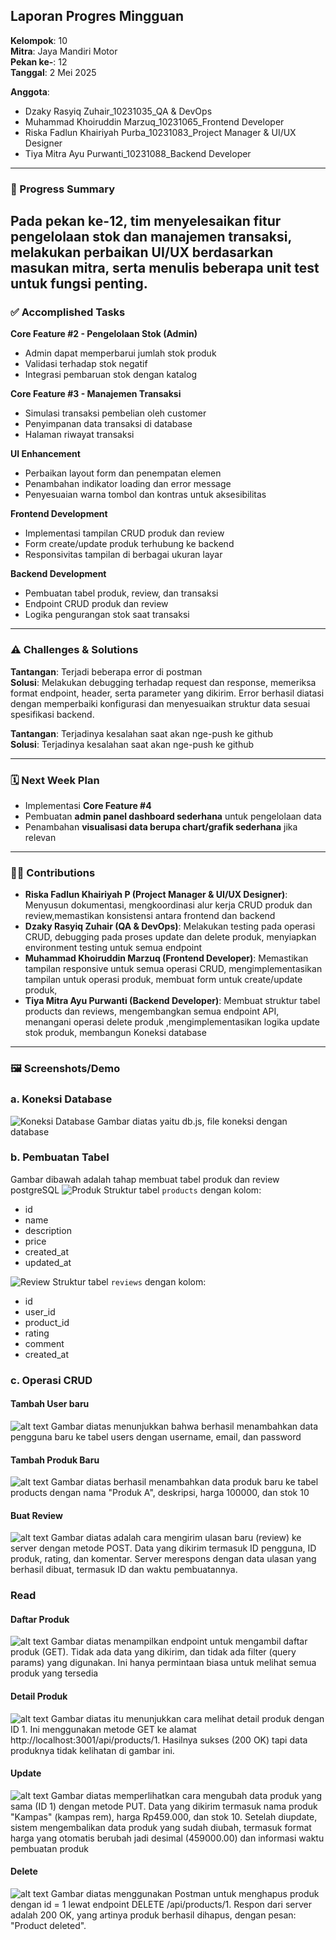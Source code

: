 ## **Laporan Progres Mingguan**

**Kelompok**: 10  
**Mitra**: Jaya Mandiri Motor  
**Pekan ke-**: 12  
**Tanggal**: 2 Mei 2025  

**Anggota**:
- Dzaky Rasyiq Zuhair_10231035_QA & DevOps  
- Muhammad Khoiruddin Marzuq_10231065_Frontend Developer  
- Riska Fadlun Khairiyah Purba_10231083_Project Manager & UI/UX Designer  
- Tiya Mitra Ayu Purwanti_10231088_Backend Developer  

---

### **📌 Progress Summary**
Pada pekan ke-12, tim menyelesaikan fitur pengelolaan stok dan manajemen transaksi, melakukan perbaikan UI/UX berdasarkan masukan mitra, serta menulis beberapa unit test untuk fungsi penting.
---

### **✅ Accomplished Tasks**

**Core Feature #2 - Pengelolaan Stok (Admin)**  
- Admin dapat memperbarui jumlah stok produk  
- Validasi terhadap stok negatif  
- Integrasi pembaruan stok dengan katalog  

**Core Feature #3 - Manajemen Transaksi**  
- Simulasi transaksi pembelian oleh customer  
- Penyimpanan data transaksi di database  
- Halaman riwayat transaksi  

**UI Enhancement**  
- Perbaikan layout form dan penempatan elemen  
- Penambahan indikator loading dan error message  
- Penyesuaian warna tombol dan kontras untuk aksesibilitas  

**Frontend Development**  
- Implementasi tampilan CRUD produk dan review  
- Form create/update produk terhubung ke backend  
- Responsivitas tampilan di berbagai ukuran layar  

**Backend Development**  
- Pembuatan tabel produk, review, dan transaksi  
- Endpoint CRUD produk dan review  
- Logika pengurangan stok saat transaksi 

---

### **⚠️ Challenges & Solutions**

**Tantangan**: Terjadi beberapa error di postman   
**Solusi**: Melakukan debugging terhadap request dan response, memeriksa format endpoint, header, serta parameter yang dikirim. Error berhasil diatasi dengan memperbaiki konfigurasi dan menyesuaikan struktur data sesuai spesifikasi backend.

**Tantangan**: Terjadinya kesalahan saat akan nge-push ke github    
**Solusi**: Terjadinya kesalahan saat akan nge-push ke github

---

### **🗓️ Next Week Plan**

- Implementasi **Core Feature #4**  
- Pembuatan **admin panel dashboard sederhana** untuk pengelolaan data  
- Penambahan **visualisasi data berupa chart/grafik sederhana** jika relevan  

---

### **🙋‍♀️ Contributions**

- **Riska Fadlun Khairiyah P (Project Manager & UI/UX Designer)**: Menyusun dokumentasi, mengkoordinasi alur kerja CRUD produk dan review,memastikan konsistensi antara frontend dan backend
- **Dzaky Rasyiq Zuhair (QA & DevOps)**: Melakukan testing pada operasi CRUD, debugging pada proses update dan delete produk, menyiapkan environment testing untuk semua endpoint
- **Muhammad Khoiruddin Marzuq (Frontend Developer)**: Memastikan tampilan responsive untuk semua operasi CRUD,   mengimplementasikan tampilan untuk operasi produk, membuat form untuk create/update produk, 
- **Tiya Mitra Ayu Purwanti (Backend Developer)**: Membuat struktur tabel products dan reviews,  mengembangkan semua endpoint API,  menangani operasi delete produk ,mengimplementasikan logika update stok produk, membangun Koneksi database
---

### **🖼️ Screenshots/Demo**

### a. Koneksi Database
![Koneksi Database](image-4.png)
Gambar diatas yaitu db.js, file koneksi dengan database

### b. Pembuatan Tabel
Gambar dibawah adalah tahap membuat tabel produk dan review postgreSQL
![Produk](image-5.png)
Struktur tabel `products` dengan kolom:
- id
- name
- description 
- price
- created_at
- updated_at

![Review](image-6.png)
Struktur tabel `reviews` dengan kolom:
- id
- user_id
- product_id
- rating
- comment
- created_at

### c. Operasi CRUD
#### Tambah User baru
![alt text](image-7.png)
Gambar diatas menunjukkan bahwa berhasil menambahkan data pengguna baru ke tabel users dengan username, email, dan password

#### Tambah Produk Baru
![alt text](image-8.png)
Gambar diatas berhasil menambahkan data produk baru ke tabel products dengan nama "Produk A", deskripsi, harga 100000, dan stok 10

#### Buat Review
![alt text](image-10.png)
Gambar diatas adalah cara mengirim ulasan baru (review) ke server dengan metode POST. Data yang dikirim termasuk ID pengguna, ID produk, rating, dan komentar. Server merespons dengan data ulasan yang berhasil dibuat, termasuk ID dan waktu pembuatannya.

### Read
#### Daftar Produk
![alt text](image-11.png)
Gambar diatas menampilkan endpoint untuk mengambil daftar produk (GET). Tidak ada data yang dikirim, dan tidak ada filter (query params) yang digunakan. Ini hanya permintaan biasa untuk melihat semua produk yang tersedia

#### Detail Produk
![alt text](image-12.png)
Gambar diatas itu menunjukkan cara melihat detail produk dengan ID 1. Ini menggunakan metode GET ke alamat http://localhost:3001/api/products/1. Hasilnya sukses (200 OK) tapi data produknya tidak kelihatan di gambar ini.

#### Update
![alt text](image-13.png)
Gambar diatas memperlihatkan cara mengubah data produk yang sama (ID 1) dengan metode PUT. Data yang dikirim termasuk nama produk "Kampas" (kampas rem), harga Rp459.000, dan stok 10. Setelah diupdate, sistem mengembalikan data produk yang sudah diubah, termasuk format harga yang otomatis berubah jadi desimal (459000.00) dan informasi waktu pembuatan produk

#### Delete
![alt text](image-9.png)
Gambar diatas menggunakan Postman untuk menghapus produk dengan id = 1 lewat endpoint DELETE /api/products/1. Respon dari server adalah 200 OK, yang artinya produk berhasil dihapus, dengan pesan: "Product deleted".